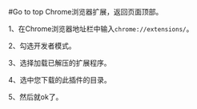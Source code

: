 #Go to top
Chrome浏览器扩展，返回页面顶部。

1、在Chrome浏览器地址栏中输入`chrome://extensions/`。

2、勾选开发者模式。

3、选择加载已解压的扩展程序。

4、选中您下载的此插件的目录。

5、然后就ok了。

